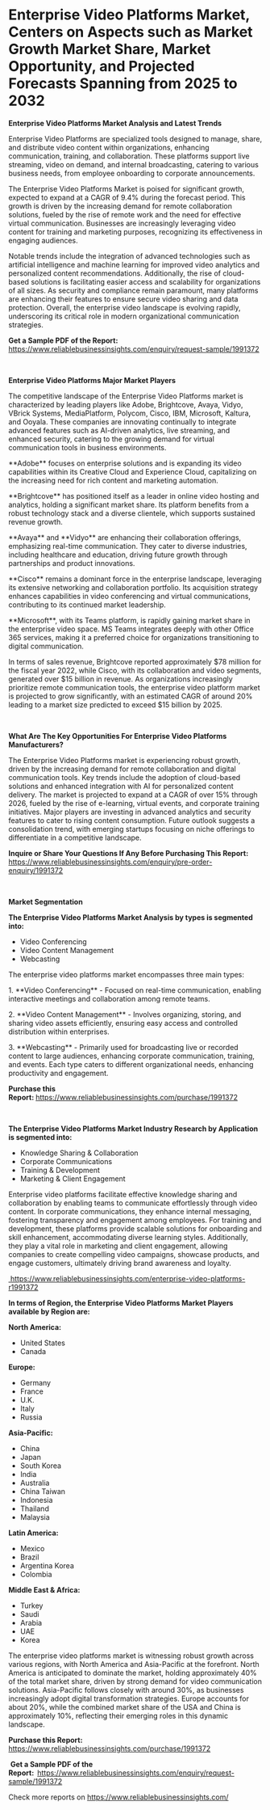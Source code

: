 <p><h1>Enterprise Video Platforms Market, Centers on Aspects such as Market Growth Market Share, Market Opportunity, and Projected Forecasts Spanning from 2025 to 2032</h1></p><p><strong>Enterprise Video Platforms Market Analysis and Latest Trends</strong></p>
<p><p>Enterprise Video Platforms are specialized tools designed to manage, share, and distribute video content within organizations, enhancing communication, training, and collaboration. These platforms support live streaming, video on demand, and internal broadcasting, catering to various business needs, from employee onboarding to corporate announcements.</p><p>The Enterprise Video Platforms Market is poised for significant growth, expected to expand at a CAGR of 9.4% during the forecast period. This growth is driven by the increasing demand for remote collaboration solutions, fueled by the rise of remote work and the need for effective virtual communication. Businesses are increasingly leveraging video content for training and marketing purposes, recognizing its effectiveness in engaging audiences.</p><p>Notable trends include the integration of advanced technologies such as artificial intelligence and machine learning for improved video analytics and personalized content recommendations. Additionally, the rise of cloud-based solutions is facilitating easier access and scalability for organizations of all sizes. As security and compliance remain paramount, many platforms are enhancing their features to ensure secure video sharing and data protection. Overall, the enterprise video landscape is evolving rapidly, underscoring its critical role in modern organizational communication strategies.</p></p>
<p><strong>Get a Sample PDF of the Report:&nbsp;</strong> <a href="https://www.reliablebusinessinsights.com/enquiry/request-sample/1991372?utm_campaign=2200&utm_medium=2&utm_source=Github&utm_content=ia&utm_term=09032025&utm_id=enterprise-video-platforms">https://www.reliablebusinessinsights.com/enquiry/request-sample/1991372</a></p>
<p>&nbsp;</p>
<p><strong>Enterprise Video Platforms Major Market Players</strong></p>
<p><p>The competitive landscape of the Enterprise Video Platforms market is characterized by leading players like Adobe, Brightcove, Avaya, Vidyo, VBrick Systems, MediaPlatform, Polycom, Cisco, IBM, Microsoft, Kaltura, and Ooyala. These companies are innovating continually to integrate advanced features such as AI-driven analytics, live streaming, and enhanced security, catering to the growing demand for virtual communication tools in business environments.</p><p>**Adobe** focuses on enterprise solutions and is expanding its video capabilities within its Creative Cloud and Experience Cloud, capitalizing on the increasing need for rich content and marketing automation. </p><p>**Brightcove** has positioned itself as a leader in online video hosting and analytics, holding a significant market share. Its platform benefits from a robust technology stack and a diverse clientele, which supports sustained revenue growth.</p><p>**Avaya** and **Vidyo** are enhancing their collaboration offerings, emphasizing real-time communication. They cater to diverse industries, including healthcare and education, driving future growth through partnerships and product innovations.</p><p>**Cisco** remains a dominant force in the enterprise landscape, leveraging its extensive networking and collaboration portfolio. Its acquisition strategy enhances capabilities in video conferencing and virtual communications, contributing to its continued market leadership.</p><p>**Microsoft**, with its Teams platform, is rapidly gaining market share in the enterprise video space. MS Teams integrates deeply with other Office 365 services, making it a preferred choice for organizations transitioning to digital communication.</p><p>In terms of sales revenue, Brightcove reported approximately $78 million for the fiscal year 2022, while Cisco, with its collaboration and video segments, generated over $15 billion in revenue. As organizations increasingly prioritize remote communication tools, the enterprise video platform market is projected to grow significantly, with an estimated CAGR of around 20% leading to a market size predicted to exceed $15 billion by 2025.</p></p>
<p>&nbsp;</p>
<p><strong>What Are The Key Opportunities For Enterprise Video Platforms Manufacturers?</strong></p>
<p><p>The Enterprise Video Platforms market is experiencing robust growth, driven by the increasing demand for remote collaboration and digital communication tools. Key trends include the adoption of cloud-based solutions and enhanced integration with AI for personalized content delivery. The market is projected to expand at a CAGR of over 15% through 2026, fueled by the rise of e-learning, virtual events, and corporate training initiatives. Major players are investing in advanced analytics and security features to cater to rising content consumption. Future outlook suggests a consolidation trend, with emerging startups focusing on niche offerings to differentiate in a competitive landscape.</p></p>
<p><strong>Inquire or Share Your Questions If Any Before Purchasing This Report:</strong> <a href="https://www.reliablebusinessinsights.com/enquiry/pre-order-enquiry/1991372?utm_campaign=2200&utm_medium=2&utm_source=Github&utm_content=ia&utm_term=09032025&utm_id=enterprise-video-platforms">https://www.reliablebusinessinsights.com/enquiry/pre-order-enquiry/1991372</a></p>
<p>&nbsp;</p>
<p><strong>Market Segmentation</strong></p>
<p><strong>The Enterprise Video Platforms Market Analysis by types is segmented into:</strong></p>
<p><ul><li>Video Conferencing</li><li>Video Content Management</li><li>Webcasting</li></ul></p>
<p><p>The enterprise video platforms market encompasses three main types: </p><p>1. **Video Conferencing** - Focused on real-time communication, enabling interactive meetings and collaboration among remote teams.</p><p>   </p><p>2. **Video Content Management** - Involves organizing, storing, and sharing video assets efficiently, ensuring easy access and controlled distribution within enterprises.</p><p>3. **Webcasting** - Primarily used for broadcasting live or recorded content to large audiences, enhancing corporate communication, training, and events. Each type caters to different organizational needs, enhancing productivity and engagement.</p></p>
<p><strong>Purchase this Report:&nbsp;</strong><a href="https://www.reliablebusinessinsights.com/purchase/1991372?utm_campaign=2200&utm_medium=2&utm_source=Github&utm_content=ia&utm_term=09032025&utm_id=enterprise-video-platforms">https://www.reliablebusinessinsights.com/purchase/1991372</a></p>
<p>&nbsp;</p>
<p><strong>The Enterprise Video Platforms Market Industry Research by Application is segmented into:</strong></p>
<p><ul><li>Knowledge Sharing & Collaboration</li><li>Corporate Communications</li><li>Training & Development</li><li>Marketing & Client Engagement</li></ul></p>
<p><p>Enterprise video platforms facilitate effective knowledge sharing and collaboration by enabling teams to communicate effortlessly through video content. In corporate communications, they enhance internal messaging, fostering transparency and engagement among employees. For training and development, these platforms provide scalable solutions for onboarding and skill enhancement, accommodating diverse learning styles. Additionally, they play a vital role in marketing and client engagement, allowing companies to create compelling video campaigns, showcase products, and engage customers, ultimately driving brand awareness and loyalty.</p></p>
<p><a href="https://www.reliablebusinessinsights.com/enterprise-video-platforms-r1991372?utm_campaign=2200&utm_medium=2&utm_source=Github&utm_content=ia&utm_term=09032025&utm_id=enterprise-video-platforms">&nbsp;https://www.reliablebusinessinsights.com/enterprise-video-platforms-r1991372</a></p>
<p><strong>In terms of Region, the Enterprise Video Platforms Market Players available by Region are:</strong></p>
<p>
    <p> <strong> North America: </strong>
        <ul>
            <li>United States</li>
            <li>Canada</li>
        </ul>
        </p> 
    <p> <strong> Europe: </strong>
        <ul>
            <li>Germany</li>
            <li>France</li>
            <li>U.K.</li>
            <li>Italy</li>
            <li>Russia</li>
        </ul>
        </p> 
    <p> <strong> Asia-Pacific: </strong>
        <ul>
            <li>China</li>
            <li>Japan</li>
            <li>South Korea</li>
            <li>India</li>
            <li>Australia</li>
            <li>China Taiwan</li>
            <li>Indonesia</li>
            <li>Thailand</li>
            <li>Malaysia</li>
        </ul>
        </p> 
    <p> <strong> Latin America: </strong>
        <ul>
            <li>Mexico</li>
            <li>Brazil</li>
            <li>Argentina Korea</li>
            <li>Colombia</li>
        </ul>
        </p> 
    <p> <strong> Middle East & Africa: </strong>
        <ul>
            <li>Turkey</li>
            <li>Saudi</li>
            <li>Arabia</li>
            <li>UAE</li>
            <li>Korea</li>
        </ul>
    </p>
    </p>
<p><p>The enterprise video platforms market is witnessing robust growth across various regions, with North America and Asia-Pacific at the forefront. North America is anticipated to dominate the market, holding approximately 40% of the total market share, driven by strong demand for video communication solutions. Asia-Pacific follows closely with around 30%, as businesses increasingly adopt digital transformation strategies. Europe accounts for about 20%, while the combined market share of the USA and China is approximately 10%, reflecting their emerging roles in this dynamic landscape.</p></p>
<p><strong>Purchase this Report: </strong><a href="https://www.reliablebusinessinsights.com/purchase/1991372?utm_campaign=2200&utm_medium=2&utm_source=Github&utm_content=ia&utm_term=09032025&utm_id=enterprise-video-platforms">https://www.reliablebusinessinsights.com/purchase/1991372</a></p>
<p>&nbsp;<strong>Get a Sample PDF of the Report:&nbsp;&nbsp;</strong><a href="https://www.reliablebusinessinsights.com/enquiry/request-sample/1991372?utm_campaign=2200&utm_medium=2&utm_source=Github&utm_content=ia&utm_term=09032025&utm_id=enterprise-video-platforms">https://www.reliablebusinessinsights.com/enquiry/request-sample/1991372</a></p>
<p><strong></strong></p>
<p>Check more reports on <a href="https://www.reliablebusinessinsights.com/?utm_campaign=2200&utm_medium=2&utm_source=Github&utm_content=ia&utm_term=09032025&utm_id=enterprise-video-platforms">https://www.reliablebusinessinsights.com/</a></p>